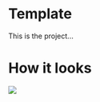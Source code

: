 # Template

This is the project...

# How it looks

![](https://media.giphy.com/media/xT9KVqOt8xuRYhNpq8/giphy.gif)
